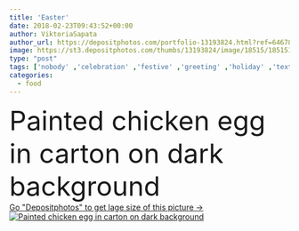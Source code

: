 ```yaml
---
title: 'Easter'
date: 2018-02-23T09:43:52+00:00
author: ViktoriaSapata
author_url: https://depositphotos.com/portfolio-13193824.html?ref=64678756
image: https://st3.depositphotos.com/thumbs/13193824/image/18515/185151340/api_thumb_450.jpg?forcejpeg=true
type: "post"
tags: ['nobody' ,'celebration' ,'festive' ,'greeting' ,'holiday' ,'texture' ,'uncooked' ,'raw' ,'food' ,'breakfast' ,'rustic' ,'Boiled' ,'dye' ,'easter' ,'egg' ,'eggshell' ,'tradition' ,'traditional' ,'organic' ,'copy space' ,'top view' ,'Easter Egg' ,'Chicken egg' ,'dark background' ,'painted egg' ,'egg carton' ,'color additive' ]
categories: 
  - food
---
```

<div aling="center">
            <font size="60"> Painted chicken egg in carton on dark background</font>   
</div>
<div>
    <a href='https://st3.depositphotos.com/thumbs/13193824/image/18515/185151340/api_thumb_450.jpg?forcejpeg=true?ref=64678756' target=_blank > Go "Depositphotos" to get lage size of this picture ->
        <img href='https://st3.depositphotos.com/thumbs/13193824/image/18515/185151340/api_thumb_450.jpg?forcejpeg=true?ref=64678756' src='https://st3.depositphotos.com/13193824/18515/i/950/depositphotos_185151340-stock-photo-easter.jpg?forcejpeg=true' alt='Painted chicken egg in carton on dark background' >
    </a>
</div>
